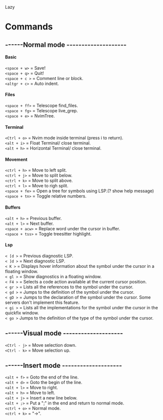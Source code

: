 Lazy   
# Commands 

## ------Normal mode --------------------
#### Basic
`<space + w>` = Save!  
`<space + q>` = Quit!  
`<space + c >` = Comment line or block.   
`<altgr + c>` = Auto indent.  
#### Files
`<space + ff>` = Telescope find_files.   
`<space + fg>` = Telescope live_grep.   
`<space + e>`  = NvimTree.
#### Terminal
`<Ctrl + o>` = Nvim mode inside terminal (press i to return).   
`<alt + i>` = Float Terminal/ close terminal.  
`<alt + h>` = Horizontal Terminal/ close terminal.
#### Movement
`<ctrl + h>` = Move to left split.  
`<ctrl + j>` = Move to split below.  
`<ctrl + k>` = Move to split above.  
`<ctrl + l>` = Move to righ split.   
`<space + fe>` = Open a tree for symbols using LSP.(? show help message)      
`<space + tn>` = Toggle relative numbers.   
#### Buffers
`<alt + h>` = Previous buffer.  
`<alt + l>` = Next buffer.  
`<space + acw>` = Replace word under the cursor in buffer.  
`<space + tss>` = Toggle treesitter highlight.  
#### Lsp
`< [d >` = Previous diagnostic LSP.  
`< ]d >` = Next diagnostic LSP.  
`< K >` = Displays hover information about the symbol under the cursor in a floating window.  
`< gl >` = Show diagnostics in a floating window.  
`< F4 >` = Selects a code action available at the current cursor position.  
`< gr >` = Lists all the references to the symbol under the cursor.  
`< gd >` = Jumps to the definition of the symbol under the cursor.  
`< gD >` = Jumps to the declaration of the symbol under the cursor. Some servers don't implement this feature.  
`< gi >` = Lists all the implementations for the symbol under the cursor in the quickfix window.  
`< go >` Jumps to the definition of the type of the symbol under the cursor.  
## ------Visual mode --------------------
`<Ctrl - j>` = Move selection down.   
`<Ctrl - k>` = Move selection up.   
## ------Insert mode --------------------
`<alt + f>` = Goto the end of the line.  
`<alt + d>` = Goto the begin of the line.  
`<alt + l>` = Move to right.  
`<alt + h>` = Move to left.  
`<alt + j>` = Insert a new line below.  
`<alt + ;>` = Put a ";" in the end and return to normal mode.  
`<ctrl + o>` = Normal mode.  
`<ctrl + k>` = "->".  
